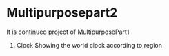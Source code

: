 # Multipurposepart2
It is continued project of MultipurposePart1
1. Clock Showing the world clock according to region
